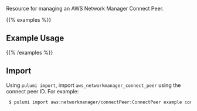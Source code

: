 Resource for managing an AWS Network Manager Connect Peer.

{{% examples %}}
## Example Usage
{{% /examples %}}

## Import

Using `pulumi import`, import `aws_networkmanager_connect_peer` using the connect peer ID. For example:

```sh
 $ pulumi import aws:networkmanager/connectPeer:ConnectPeer example connect-peer-061f3e96275db1acc
```
 